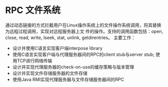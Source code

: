 # RPC 文件系统
通过动态链接的方式拦截用户在Linux操作系统上的文件操作系统调用，将其替换为远程过程调用，实现对远程服务器上文
件的操作。支持的调用函数包括：open, close, read, write, lseek, stat, unlink, getdirentries。 
主要工作： 
- 设计并使用C语言实现客户端interpose library 
- 使用C语言实现客户端与代理服务器间的RPC的client stub与server stub; 使用TCP进行网络传输 
- 设计并实现代理服务器的check-on-use的缓存策略与版本管理 
- 设计并实现文件存储服务器的文件存储 
- 使用Java RMI实现代理服务器与文件存储服务器间的RPC
